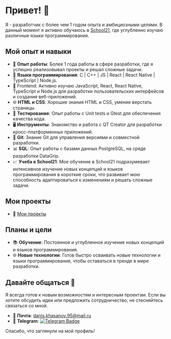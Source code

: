 # Привет! 👋

Я - разработчик с более чем 1 годом опыта и амбициозными целями. В данный момент я активно обучаюсь в [School21](https://21-school.ru/), где углубленно изучаю различные языки программирования.

## Мой опыт и навыки

- 💼 **Опыт работы**: Более 1 года работы в сфере разработки, где я успешно реализовывал проекты и решал сложные задачи.
- 🚀 **Языки программирования**: С | C++ | JS | React | React Native | TypeScript | Node.js.
- 🌱 Frontend: Активно изучаю JavaScript, React, React Native, TypeScript и Node.js для разработки пользовательских интерфейсов и создания веб-приложений.
- 🌐 **HTML и CSS**: Хорошие знания HTML и CSS, умение верстать страницы.
- 🔬 **Тестирование**: Опыт работы с Unit tests и Gtest для обеспечения качества кода.
- 🖥️ **Инструменты**: Знакомство и работа с QT Creator для разработки кросс-платформенных приложений.
- 🌱 **Git**: Знание Git для управления версиями и совместной разработки.
- 📊 **SQL**: Опыт работы с базами данных PostgreSQL, на среде разработки DataGrip.
- 📈 **Учеба в School21**: Мое обучение в School21 подразумевает интенсивное изучение новых концепций и языков программирования в короткие сроки, что развивает мою способность адаптироваться к изменениям и решать сложные задачи.

## Мои проекты

- 📂 [Mои проекты](https://github.com/DanisKhasanov?tab=repositories)

## Планы и цели

- 📚 **Обучение**: Постоянное и углубленное изучение новых концепций и языков программирования.
- 🌐 **Новые технологии**: Готов быстро осваивать новые технологии и языки программирования, чтобы оставаться в тренде в мире разработки.

## Давайте общаться 🤙

Я всегда готов к новым возможностям и интересным проектам. Если вы хотите обсудить идеи или предложить сотрудничество, не стесняйтесь связаться со мной.

- 📧 **Почта**: [danis.khasanov.95@mail.ru](mailto:danis.khasanov.95@mail.ru)
- 📱 **Telegram**: [![Telegram Badge](https://img.shields.io/badge/-DanisKhasanov-blue?style=flat&logo=Telegram&logoColor=white)](https://t.me/DanisKhasanov)

Спасибо, что заглянули на мой профиль!
